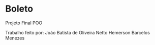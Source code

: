 # Boleto
Projeto Final POO

Trabalho feito por:
João Batista de Oliveira Netto
Hemerson Barcelos Menezes
